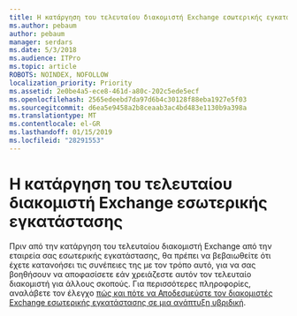 ```yaml
---
title: Η κατάργηση του τελευταίου διακομιστή Exchange εσωτερικής εγκατάστασης
ms.author: pebaum
author: pebaum
manager: serdars
ms.date: 5/3/2018
ms.audience: ITPro
ms.topic: article
ROBOTS: NOINDEX, NOFOLLOW
localization_priority: Priority
ms.assetid: 2e0be4a5-ece8-461d-a80c-202c5ede5ecf
ms.openlocfilehash: 2565edeebd7da97d6b4c30128f88eba1927e5f03
ms.sourcegitcommit: d6ea5e9458a2b8ceaab3ac4bd483e1130b9a398a
ms.translationtype: MT
ms.contentlocale: el-GR
ms.lasthandoff: 01/15/2019
ms.locfileid: "28291553"
---
```

# <a name="removing-the-last-on-premises-exchange-server"></a>Η κατάργηση του τελευταίου διακομιστή Exchange εσωτερικής εγκατάστασης

Πριν από την κατάργηση του τελευταίου διακομιστή Exchange από την εταιρεία σας εσωτερικής εγκατάστασης, θα πρέπει να βεβαιωθείτε ότι έχετε κατανοήσει τις συνέπειες της με τον τρόπο αυτό, για να σας βοηθήσουν να αποφασίσετε εάν χρειάζεστε αυτόν τον τελευταίο διακομιστή για άλλους σκοπούς. Για περισσότερες πληροφορίες, αναλάβετε τον έλεγχο [πώς και πότε να Αποδεσμεύστε τον διακομιστές Exchange εσωτερικής εγκατάστασης σε μια ανάπτυξη υβριδική](https://technet.microsoft.com/en-us/library/dn931280%28v=exchg.150%29.aspx).
  

